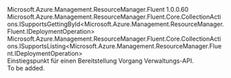 <Type Name="IDeploymentOperationsFluent" FullName="Microsoft.Azure.Management.ResourceManager.Fluent.IDeploymentOperationsFluent">
  <TypeSignature Language="C#" Value="public interface IDeploymentOperationsFluent : Microsoft.Azure.Management.ResourceManager.Fluent.Core.CollectionActions.ISupportsGettingById&lt;Microsoft.Azure.Management.ResourceManager.Fluent.IDeploymentOperation&gt;, Microsoft.Azure.Management.ResourceManager.Fluent.Core.CollectionActions.ISupportsListing&lt;Microsoft.Azure.Management.ResourceManager.Fluent.IDeploymentOperation&gt;" />
  <TypeSignature Language="ILAsm" Value=".class public interface auto ansi abstract IDeploymentOperationsFluent implements class Microsoft.Azure.Management.ResourceManager.Fluent.Core.CollectionActions.ISupportsGettingById`1&lt;class Microsoft.Azure.Management.ResourceManager.Fluent.IDeploymentOperation&gt;, class Microsoft.Azure.Management.ResourceManager.Fluent.Core.CollectionActions.ISupportsListing`1&lt;class Microsoft.Azure.Management.ResourceManager.Fluent.IDeploymentOperation&gt;" />
  <TypeSignature Language="DocId" Value="T:Microsoft.Azure.Management.ResourceManager.Fluent.IDeploymentOperationsFluent" />
  <TypeSignature Language="VB.NET" Value="Public Interface IDeploymentOperationsFluent&#xA;Implements ISupportsGettingById(Of IDeploymentOperation), ISupportsListing(Of IDeploymentOperation)" />
  <TypeSignature Language="F#" Value="type IDeploymentOperationsFluent = interface&#xA;    interface ISupportsListing&lt;IDeploymentOperation&gt;&#xA;    interface ISupportsGettingById&lt;IDeploymentOperation&gt;" />
  <AssemblyInfo>
    <AssemblyName>Microsoft.Azure.Management.ResourceManager.Fluent</AssemblyName>
    <AssemblyVersion>1.0.0.60</AssemblyVersion>
  </AssemblyInfo>
  <Interfaces>
    <Interface>
      <InterfaceName>Microsoft.Azure.Management.ResourceManager.Fluent.Core.CollectionActions.ISupportsGettingById&lt;Microsoft.Azure.Management.ResourceManager.Fluent.IDeploymentOperation&gt;</InterfaceName>
    </Interface>
    <Interface>
      <InterfaceName>Microsoft.Azure.Management.ResourceManager.Fluent.Core.CollectionActions.ISupportsListing&lt;Microsoft.Azure.Management.ResourceManager.Fluent.IDeploymentOperation&gt;</InterfaceName>
    </Interface>
  </Interfaces>
  <Docs>
    <summary>
            Einstiegspunkt für einen Bereitstellung Vorgang Verwaltungs-API.
            </summary>
    <remarks>To be added.</remarks>
  </Docs>
  <Members />
</Type>